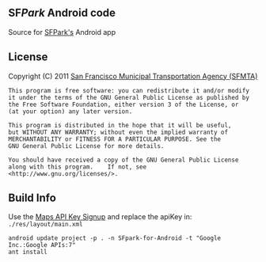 SF*Park* Android code
------------
Source for [SFPark's][sfpark] Android app

License
-------
Copyright (C) 2011 [San Francisco Municipal Transportation Agency (SFMTA)][mta]

    This program is free software: you can redistribute it and/or modify
    it under the terms of the GNU General Public License as published by
    the Free Software Foundation, either version 3 of the License, or
    (at your option) any later version.

    This program is distributed in the hope that it will be useful,
    but WITHOUT ANY WARRANTY; without even the implied warranty of
    MERCHANTABILITY or FITNESS FOR A PARTICULAR PURPOSE. See the
    GNU General Public License for more details.

    You should have received a copy of the GNU General Public License
    along with this program.	If not, see <http://www.gnu.org/licenses/>.

Build Info
----------
Use the [Maps API Key Signup][maps] and replace the apiKey in: `./res/layout/main.xml`

    android update project -p . -n SFpark-for-Android -t "Google Inc.:Google APIs:7"
    ant install

[sfpark]: http://sfpark.org
[mta]: http://www.sfmta.com/cms/home/sfmta.php
[maps]: http://code.google.com/android/add-ons/google-apis/maps-api-signup.html
